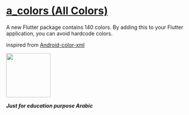 # [a_colors (All Colors)](https://pub.dev/packages/a_colors)

A new Flutter package contains 140 colors. By adding this to your Flutter application, you can avoid hardcode colors.

inspired from [Android-color-xml](https://github.com/VassilisPallas/Android-color-xml)


<a href="https://www.youtube.com/watch?v=5qqi7ma8EOc"><img src="https://user-images.githubusercontent.com/33700292/200000400-c046000e-43e6-4bed-ad72-620cde651fba.png" width="120"></a>
  
  
_**Just for education purpose Arabic**_
